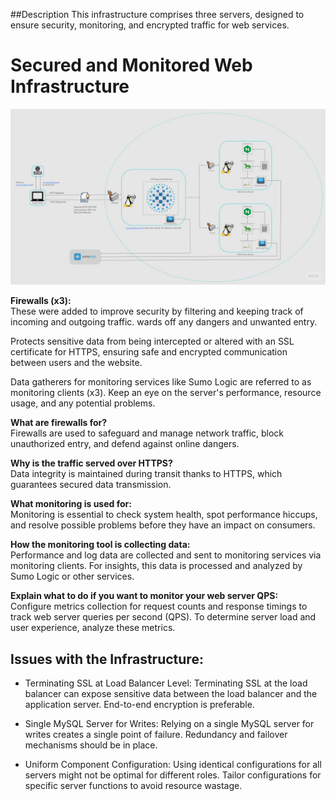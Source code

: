 ##Description
This infrastructure comprises three servers, designed to ensure security, monitoring, and encrypted traffic for web services.

# Secured and Monitored Web Infrastructure

![Image of a secured and monitored infrastructure](2-secured_and_monitored_web_infrastructure.jpg)


**Firewalls (x3):**<br/>
 These were added to improve security by filtering and keeping track of incoming and outgoing traffic. wards off any dangers and unwanted entry.

Protects sensitive data from being intercepted or altered with an SSL certificate for HTTPS, ensuring safe and encrypted communication between users and the website.

Data gatherers for monitoring services like Sumo Logic are referred to as monitoring clients (x3). Keep an eye on the server's performance, resource usage, and any potential problems.

**What are firewalls for?**<br/>
Firewalls are used to safeguard and manage network traffic, block unauthorized entry, and defend against online dangers.

**Why is the traffic served over HTTPS?**<br/>
 Data integrity is maintained during transit thanks to HTTPS, which guarantees secured data transmission.

**What monitoring is used for:**<br/>
Monitoring is essential to check system health, spot performance hiccups, and resolve possible problems before they have an impact on consumers.

**How the monitoring tool is collecting data:**<br/>
Performance and log data are collected and sent to monitoring services via monitoring clients. For insights, this data is processed and analyzed by Sumo Logic or other services.

**Explain what to do if you want to monitor your web server QPS:**<br/>
Configure metrics collection for request counts and response timings to track web server queries per second (QPS). To determine server load and user experience, analyze these metrics.


## Issues with the Infrastructure:

+ Terminating SSL at Load Balancer Level: Terminating SSL at the load balancer can expose sensitive data between the load balancer and the application server. End-to-end encryption is preferable.

+ Single MySQL Server for Writes: Relying on a single MySQL server for writes creates a single point of failure. Redundancy and failover mechanisms should be in place.

+ Uniform Component Configuration: Using identical configurations for all servers might not be optimal for different roles. Tailor configurations for specific server functions to avoid resource wastage.
